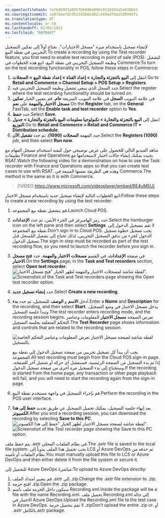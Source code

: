 ```yaml
---
ms.openlocfilehash: 7afbdb973a991fb9496e090c9134193a5e0386b3
ms.sourcegitcommit: ca87deefdcd512d3b8e382cd49adf8a15d5995fc
ms.translationtype: HT
ms.contentlocale: ar-SA
ms.lasthandoff: 02/02/2021
ms.locfileid: "6070447"
---
```

<span data-ttu-id="1da00-101">لإنشاء تسجيل باستخدام ميزة "مسجل الاختبارات"، تحتاج أولاً إلى تمكين التسجيل التجريبي في نقطة البيع.</span><span class="sxs-lookup"><span data-stu-id="1da00-101">To create a recording by using the Test recorder feature, you first need to enable test recording in point of sale (POS).</span></span> <span data-ttu-id="1da00-102">لتشغيل وظيفة التسجيل التجريبي في نقطة البيع، اتبع هذه الخطوات في Commerce:</span><span class="sxs-lookup"><span data-stu-id="1da00-102">To turn on the test recording functionality in POS, follow these steps in Commerce:</span></span>

1.  <span data-ttu-id="1da00-103">انتقل إلى **البيع بالتجزئة والتجارة > إعداد القناة > إعداد نقطة البيع > السجلات**.</span><span class="sxs-lookup"><span data-stu-id="1da00-103">Go to **Retail and Commerce > Channel Setup > POS Setup > Registers**.</span></span>
2.  <span data-ttu-id="1da00-104">حدد السجل الذي ينبغي تشغيل وظيفة التسجيل التجريبي فيه.</span><span class="sxs-lookup"><span data-stu-id="1da00-104">Select the register where the test recording functionality should be turned on.</span></span>
3.  <span data-ttu-id="1da00-105">في علامة التبويب **السجل** في علامة التبويب السريعة **عام**، قم بتعيين الخيار **تمكين مسجل الاختبار والمهمة** على **نعم**.</span><span class="sxs-lookup"><span data-stu-id="1da00-105">On the **Register** tab, on the **General** FastTab, set the **Enable task and test recorder** option to **Yes**.</span></span>
4.  <span data-ttu-id="1da00-106">حدد **حفظ**.</span><span class="sxs-lookup"><span data-stu-id="1da00-106">Select **Save**.</span></span>
5.  <span data-ttu-id="1da00-107">انتقل إلى **البيع بالتجزئة والتجارة > تكنولوجيا معلومات البيع بالتجزئة والتجارة > جدول التوزيع**.</span><span class="sxs-lookup"><span data-stu-id="1da00-107">Go to **Retail and Commerce > Retail and Commerce IT > Distribution schedule**.</span></span>
6.  <span data-ttu-id="1da00-108">حدد المهمة **السجلات (1090)**، ثم حدد **تشغيل الآن**.</span><span class="sxs-lookup"><span data-stu-id="1da00-108">Select the **Registers (1090)** job, and then select **Run now**.</span></span>

<span data-ttu-id="1da00-109">شاهد الفيديو التالي للحصول على عرض توضيحي حول كيفية استخدام مسجل المهام مع تطبيقات Finance and Operations بحيث يمكنك إنشاء حالات اختبار لاستخدامها مع RSAT.</span><span class="sxs-lookup"><span data-stu-id="1da00-109">Watch the following video for a demonstration on how to use the Task recorder with Finance and Operations apps so that you can create test cases to use with RSAT.</span></span> <span data-ttu-id="1da00-110">وهذه هي الطريقة نفسها المتبعة في Commerce.</span><span class="sxs-lookup"><span data-stu-id="1da00-110">The method is the same as it is with Commerce.</span></span>

 > [!VIDEO https://www.microsoft.com/videoplayer/embed/RE4uM5U]


<span data-ttu-id="1da00-111">اتبع الخطوات التالية لإنشاء تسجيل جديد باستخدام مسجل الاختبار:</span><span class="sxs-lookup"><span data-stu-id="1da00-111">Follow these steps to create a new recording by using the test recorder:</span></span>

1.  <span data-ttu-id="1da00-112">قم بتشغيل نقطة بيع المجموعة.</span><span class="sxs-lookup"><span data-stu-id="1da00-112">Launch Cloud POS.</span></span>
2.  <span data-ttu-id="1da00-113">حدد رمز الهامبرغر في الجزء الأيمن، ثم حدد **الإعدادات**.</span><span class="sxs-lookup"><span data-stu-id="1da00-113">Select the hamburger icon on the left pane and then select **Settings**.</span></span> <span data-ttu-id="1da00-114">لا تقم بتسجيل الدخول إلى نقطة بيع المجموعة.</span><span class="sxs-lookup"><span data-stu-id="1da00-114">Don't sign in to Cloud POS.</span></span> <span data-ttu-id="1da00-115">يجب تسجيل خطوة تسجيل الدخول كجزء من تدفق التسجيل التجريبي، لذلك تحتاج إلى تشغيل المُسجل قبل تسجيل الدخول.</span><span class="sxs-lookup"><span data-stu-id="1da00-115">The sign-in step must be recorded as part of the test recording flow, so you need to launch the recorder before you sign in.</span></span>
3.  <span data-ttu-id="1da00-116">في صفحة **الإعدادات**، في القسم **مسجلات الاختبار والمهمة**، حدد **فتح مسجل الاختبار**.</span><span class="sxs-lookup"><span data-stu-id="1da00-116">On the **Settings** page, in the **Task and Test recorders** section, select **Open test recorder**.</span></span>
    <span data-ttu-id="1da00-117">![لقطة شاشة لمسجلات الاختبار والمهمة تُظهر الخيار "فتح مسجل الاختبار".](../media/open-test-recorder-ss.jpg)</span><span class="sxs-lookup"><span data-stu-id="1da00-117">![Screenshot of the Task and Test recorders page showing the Open test recorder option.](../media/open-test-recorder-ss.jpg)</span></span>
4.  <span data-ttu-id="1da00-118">حدد **إنشاء تسجيل جديد**.</span><span class="sxs-lookup"><span data-stu-id="1da00-118">Select **Create a new recording**.</span></span>
5.  <span data-ttu-id="1da00-119">أدخل **الاسم** و **الوصف** للتسجيل، ثم حدد **بدء**.</span><span class="sxs-lookup"><span data-stu-id="1da00-119">Enter a **Name** and **Description** for the recording, and then select **Start**.</span></span> <span data-ttu-id="1da00-120">يدخل مسجل الاختبار في وضع التسجيل، وتبدأ جلسة التسجيل.</span><span class="sxs-lookup"><span data-stu-id="1da00-120">The test recorder enters recording mode, and the recording session begins.</span></span> <span data-ttu-id="1da00-121">تعرض الصفحة **مسجل الاختبار** المعلومات وعناصر التحكم المتعلقة بجلسة التسجيل.</span><span class="sxs-lookup"><span data-stu-id="1da00-121">The **Test Recorder** page shows information and controls that are related to the recording session.</span></span>

    ![لقطة شاشة لصفحة مسجل الاختبار تعرض المعلومات وعناصر التحكم الخاصة بالتسجيل.](../media/test-recorder-ss.jpg)
    
    <span data-ttu-id="1da00-123">يجب أن يبدأ كل تسجيل تجريبي من صفحة تسجيل الدخول إلى نقطة بيع المجموعة.</span><span class="sxs-lookup"><span data-stu-id="1da00-123">All test recording must begin from the Cloud POS sign-in page.</span></span> <span data-ttu-id="1da00-124">إذا تم بدء التسجيل من الصفحة الرئيسية، فستفشل أي حركة أو تشغيل آخر للصفحة، وستحتاج إلى بدء التسجيل مرة أخرى من صفحة تسجيل الدخول.</span><span class="sxs-lookup"><span data-stu-id="1da00-124">If the recording is started from the home page, any transaction or other page playback will fail, and you will need to start the recording again from the sign-in page.</span></span>


6.  <span data-ttu-id="1da00-125">قم بإجراء التسجيل في واجهة مستخدم نقطة البيع.</span><span class="sxs-lookup"><span data-stu-id="1da00-125">Perform the recording in the POS user interface.</span></span>
7.  <span data-ttu-id="1da00-126">بعد إنهاء جلسة التسجيل، يمكنك تحميل التسجيل عن طريق تحديد **حفظ إلى هذا الكمبيوتر**.</span><span class="sxs-lookup"><span data-stu-id="1da00-126">After you end a recording session, you can download the recording by selecting **Save to this PC**.</span></span>
    <span data-ttu-id="1da00-127">![لقطة شاشة لصفحة مسجل الاختبار تُظهر الخيار "حفظ إلى هذا الكمبيوتر".](../media/save-recording-ss.jpg)</span><span class="sxs-lookup"><span data-stu-id="1da00-127">![Screenshot of the Test recorder page showing the Save to this PC option.](../media/save-recording-ss.jpg)</span></span>

<span data-ttu-id="1da00-128">يتم حفظ ملف ‎.axtr في نظام الملفات المحلي.</span><span class="sxs-lookup"><span data-stu-id="1da00-128">The .axtr file is saved to the local file system.</span></span> <span data-ttu-id="1da00-129">يجب تحميل هذا الملف يدوياً إلى LCS أو Azure DevOps ثم حذفه من نظام الملفات أو تأمينه.</span><span class="sxs-lookup"><span data-stu-id="1da00-129">You must manually upload this file to LCS or Azure DevOps and then either delete it from the file system or secure it.</span></span>

<span data-ttu-id="1da00-130">للتحميل إلى Azure DevOps مباشرةً:</span><span class="sxs-lookup"><span data-stu-id="1da00-130">To upload to Azure DevOps directly:</span></span>

1.  <span data-ttu-id="1da00-131">قم بتغيير امتداد الملف ‎.axtr إلى ‎.zip.</span><span class="sxs-lookup"><span data-stu-id="1da00-131">Change the .axtr file extension to .zip.</span></span>
2.  <span data-ttu-id="1da00-132">افتح حزمة ‎.zip.</span><span class="sxs-lookup"><span data-stu-id="1da00-132">Open the .zip package.</span></span>
3.  <span data-ttu-id="1da00-133">سيكون داخل الحزمة ملف باسم Recording.xml.</span><span class="sxs-lookup"><span data-stu-id="1da00-133">Inside the package will be a file with the name Recording.xml.</span></span> <span data-ttu-id="1da00-134">تحميل ملف Recording.xml إلى حالة الاختبار في Azure DevOps.</span><span class="sxs-lookup"><span data-stu-id="1da00-134">Upload the Recording.xml file to the test case in Azure DevOps.</span></span> <span data-ttu-id="1da00-135">لا تقم بتحميل حزمة ‎.zip</span><span class="sxs-lookup"><span data-stu-id="1da00-135">Don’t upload the entire .zip or.</span></span> <span data-ttu-id="1da00-136">أو ‎.axtr بالكامل.</span><span class="sxs-lookup"><span data-stu-id="1da00-136">axtr package.</span></span>
